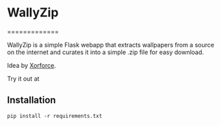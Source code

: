 # WallyZip
=============

WallyZip is a simple Flask webapp that extracts wallpapers from a source on the internet and curates it into a simple .zip file for easy download.

Idea by [Xorforce](http://github.com/xorforce).

Try it out at 

Installation
-----------

```
pip install -r requirements.txt
```
